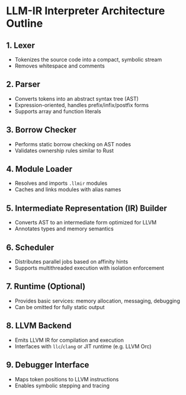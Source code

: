 # LLM-IR Interpreter Architecture Outline

## 1. Lexer
- Tokenizes the source code into a compact, symbolic stream
- Removes whitespace and comments

## 2. Parser
- Converts tokens into an abstract syntax tree (AST)
- Expression-oriented, handles prefix/infix/postfix forms
- Supports array and function literals

## 3. Borrow Checker
- Performs static borrow checking on AST nodes
- Validates ownership rules similar to Rust

## 4. Module Loader
- Resolves and imports `.llmir` modules
- Caches and links modules with alias names

## 5. Intermediate Representation (IR) Builder
- Converts AST to an intermediate form optimized for LLVM
- Annotates types and memory semantics

## 6. Scheduler
- Distributes parallel jobs based on affinity hints
- Supports multithreaded execution with isolation enforcement

## 7. Runtime (Optional)
- Provides basic services: memory allocation, messaging, debugging
- Can be omitted for fully static output

## 8. LLVM Backend
- Emits LLVM IR for compilation and execution
- Interfaces with `llc`/`clang` or JIT runtime (e.g. LLVM Orc)

## 9. Debugger Interface
- Maps token positions to LLVM instructions
- Enables symbolic stepping and tracing
